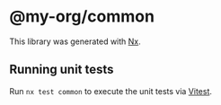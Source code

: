 # @my-org/common

This library was generated with [Nx](https://nx.dev).

## Running unit tests

Run `nx test common` to execute the unit tests via [Vitest](https://vitest.dev/).
